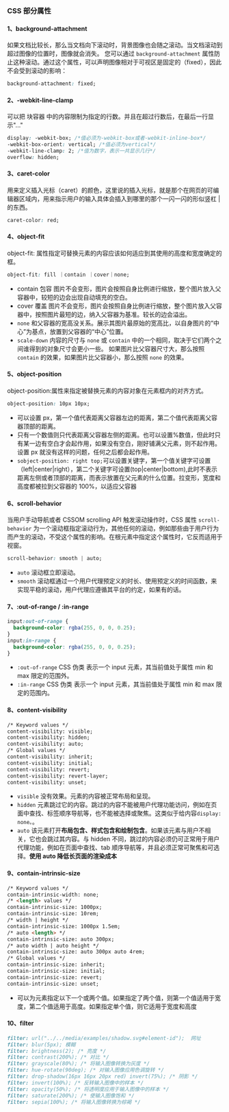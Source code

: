 ### CSS 部分属性

#### 1、background-attachment

如果文档比较长，那么当文档向下滚动时，背景图像也会随之滚动。当文档滚动到超过图像的位置时，图像就会消失。
您可以通过 `background-attachment` 属性防止这种滚动。通过这个属性，可以声明图像相对于可视区是固定的（fixed），因此不会受到滚动的影响：

```css
background-attachment: fixed;
```

#### 2、-webkit-line-clamp

可以把 块容器 中的内容限制为指定的行数。并且在超过行数后，在最后一行显示"..."

```css
display: -webkit-box; /*值必须为-webkit-box或者-webkit-inline-box*/
-webkit-box-orient: vertical; /*值必须为vertical*/
-webkit-line-clamp: 2; /*值为数字，表示一共显示几行*/
overflow: hidden;
```

#### 3、caret-color

用来定义插入光标（caret）的颜色，这里说的插入光标，就是那个在网页的可编辑器区域内，用来指示用户的输入具体会插入到哪里的那个一闪一闪的形似竖杠 | 的东西。

```css
caret-color: red;
```

#### 4、object-fit

object-fit: 属性指定可替换元素的内容应该如何适应到其使用的高度和宽度确定的框。

```css
object-fit: fill ｜contain ｜cover｜none;
```

* contain 包容 图片不会变形，图片会按照自身比例进行缩放，整个图片放入父容器中，较短的边会出现自动填充的空白。
* cover 覆盖 图片不会变形，图片会按照自身比例进行缩放，整个图片放入父容器中，按照图片最短的边，纳入父容器为基准。较长的边会溢出。
* `none` 和父容器的宽高没关系。展示其图片最原始的宽高比，以自身图片的“中心”为基点，放置到父容器的“中心”位置。
* `scale-down` 内容的尺寸与 `none` 或 `contain` 中的一个相同，取决于它们两个之间谁得到的对象尺寸会更小一些。
如果图片比父容器尺寸大，那么按照 `contain` 的效果，如果图片比父容器小，那么按照 `none` 的效果。

#### 5、object-position

object-position:属性来指定被替换元素的内容对象在元素框内的对齐方式。

```css
object-position: 10px 10px; 
```

* 可以设置 px，第一个值代表距离父容器左边的距离，第二个值代表距离父容器顶部的距离。
* 只有一个数值则只代表距离父容器左侧的距离。也可以设置%数值，但此时只有某一边有空白才会起作用，如果没有空白，刚好铺满父元素，则不起作用。设置 px 就没有这样的问题，任何之后都会起作用。
* `sobject-position: right top;`可以设置关键字，第一个值关键字可设置（left|center|right），第二个关键字可设置(top|center|bottom),此时不表示距离左侧或者顶部的距离，而表示放置在父元素的什么位置。拉变形，宽度和高度都被拉到父容器的 100%，以适应父容器

#### 6、scroll-behavior

当用户手动导航或者 CSSOM scrolling API 触发滚动操作时，CSS 属性 `scroll-behavior` 为一个滚动框指定滚动行为，其他任何的滚动，例如那些由于用户行为而产生的滚动，不受这个属性的影响。在根元素中指定这个属性时，它反而适用于视窗。

```css
scroll-behavior: smooth | auto;
```

* `auto` 滚动框立即滚动。
* `smooth` 滚动框通过一个用户代理预定义的时长、使用预定义的时间函数，来实现平稳的滚动，用户代理应遵循其平台的约定，如果有的话。

#### 7、:out-of-range / :in-range

```css
input:out-of-range {
  background-color: rgba(255, 0, 0, 0.25);
}
input:in-range {
  background-color: rgba(255, 0, 0, 0.25);
}
```

* `:out-of-range` CSS 伪类 表示一个 input 元素，其当前值处于属性 min 和 max 限定的范围外。
* `:in-range` CSS 伪类 表示一个 input 元素，其当前值处于属性 min 和 max 限定的范围内。

#### 8、content-visibility

```md
/* Keyword values */
content-visibility: visible;
content-visibility: hidden;
content-visibility: auto;
/* Global values */
content-visibility: inherit;
content-visibility: initial;
content-visibility: revert;
content-visibility: revert-layer;
content-visibility: unset;
```

* `visible` 没有效果。元素的内容被正常布局和呈现。
* `hidden` 元素跳过它的内容。跳过的内容不能被用户代理功能访问，例如在页面中查找、标签顺序导航等，也不能被选择或聚焦。这类似于给内容`display: none。`。
* `auto` 该元素打开<B>布局包含、样式包含和绘制包含</B>。如果该元素与用户不相关，它也会跳过其内容。与 hidden 不同，跳过的内容必须仍可正常用于用户代理功能，例如在页面中查找、tab 顺序导航等，并且必须正常可聚焦和可选择。<B>使用 auto 降低长页面的渲染成本</B>

#### 9、contain-intrinsic-size

```md
/* Keyword values */
contain-intrinsic-width: none;
/* <length> values */
contain-intrinsic-size: 1000px;
contain-intrinsic-size: 10rem;
/* width | height */
contain-intrinsic-size: 1000px 1.5em;
/* auto <length> */
contain-intrinsic-size: auto 300px;
/* auto width | auto height */
contain-intrinsic-size: auto 300px auto 4rem;
/* Global values */
contain-intrinsic-size: inherit;
contain-intrinsic-size: initial;
contain-intrinsic-size: revert;
contain-intrinsic-size: unset;
```

* 可以为元素指定以下一个或两个值。如果指定了两个值，则第一个值适用于宽度，第二个值适用于高度。如果指定单个值，则它适用于宽度和高度

#### 10、filter

```md
filter: url("../../media/examples/shadow.svg#element-id");  网址
filter: blur(5px); 模糊
filter: brightness(2); /* 亮度 */
filter: contrast(200%); /* 对比 */
filter: grayscale(80%); /* 将输入图像转换为灰度 */
filter: hue-rotate(90deg); /* 对输入图像应用色调旋转 */
filter: drop-shadow(16px 16px 20px red) invert(75%); /* 阴影 */
filter: invert(100%); /* 反转输入图像中的样本 */
filter: opacity(50%); /* 将透明度应用于输入图像中的样本 */
filter: saturate(200%); /* 使输入图像饱和 */
filter: sepia(100%); /* 将输入图像转换为棕褐 */
```
